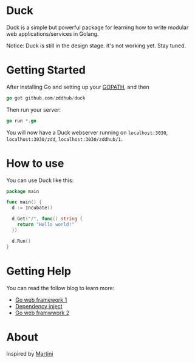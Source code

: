 # Duck

Duck is a simple but powerful package for learning how to write modular web applications/services in Golang.

Notice: Duck is still in the design stage. It's not working yet. Stay tuned.

# Getting Started

After installing Go and setting up your [GOPATH](http://golang.org/doc/code.html#GOPATH), and then

```go
go get github.com/zddhub/duck
```

Then run your server:

```go
go run *.go
```

You will now have a Duck webserver running on `localhost:3030`, `localhost:3030/zdd`, `localhost:3030/zddhub/1`.

# How to use

You can use Duck like this:

```go
package main

func main() {
  d := Incubate()

  d.Get("/", func() string {
    return "Hello world!"
  })

  d.Run()
}
```

# Getting Help

You can read the follow blog to learn more:
* [Go web framework 1](http://www.zddhub.com/memo/2015/07/04/go-web-framework/)
* [Dependency inject](http://www.zddhub.com/memo/2015/07/05/go-dependency-inject/)
* [Go web framwwork 2](http://www.zddhub.com/memo/2015/07/11/go-web-framework-2/)

# About

Inspired by [Martini](https://github.com/go-martini/martini)
